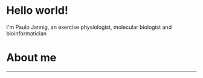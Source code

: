 # Hello world!
I'm Paulo Jannig, an exercise physiologist, molecular biologist and bioinformatician 


# About me

---

